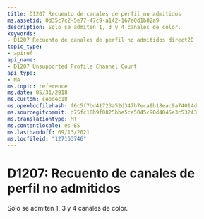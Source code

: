 ```yaml
---
title: D1207 Recuento de canales de perfil no admitidos
ms.assetid: 0d35c7c2-5e77-47c9-a142-167e0d1b82a9
description: Solo se admiten 1, 3 y 4 canales de color.
keywords:
- D1207 Recuento de canales de perfil no admitidos direct2D
topic_type:
- apiref
api_name:
- D1207 Unsupported Profile Channel Count
api_type:
- NA
ms.topic: reference
ms.date: 05/31/2018
ms.custom: seodec18
ms.openlocfilehash: f6c5f7bd41723a52d347b7eca9b18eac9a74014d
ms.sourcegitcommit: d75fc10b9f0825bbe5ce5045c90d4045e3c53243
ms.translationtype: MT
ms.contentlocale: es-ES
ms.lasthandoff: 09/13/2021
ms.locfileid: "127163746"
---
```

# <a name="d1207-unsupported-profile-channel-count"></a>D1207: Recuento de canales de perfil no admitidos

Solo se admiten 1, 3 y 4 canales de color.






 

 

 




